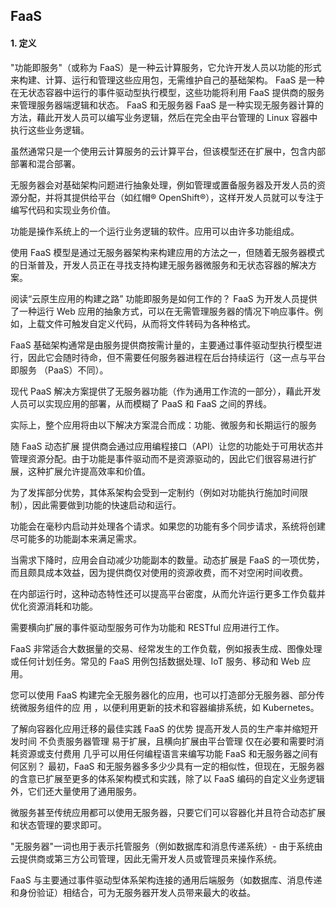 ## FaaS 

#### 1. 定义
"功能即服务"（或称为 FaaS）是一种云计算服务，它允许开发人员以功能的形式来构建、计算、运行和管理这些应用包，无需维护自己的基础架构。
FaaS 是一种在无状态容器中运行的事件驱动型执行模型，这些功能将利用 FaaS 提供商的服务来管理服务器端逻辑和状态。
FaaS 和无服务器
FaaS 是一种实现无服务器计算的方法，藉此开发人员可以编写业务逻辑，然后在完全由平台管理的 Linux 容器中执行这些业务逻辑。

虽然通常只是一个使用云计算服务的云计算平台，但该模型还在扩展中，包含内部部署和混合部署。

无服务器会对基础架构问题进行抽象处理，例如管理或置备服务器及开发人员的资源分配，并将其提供给平台（如红帽® OpenShift®），这样开发人员就可以专注于编写代码和实现业务价值。

功能是操作系统上的一个运行业务逻辑的软件。应用可以由许多功能组成。

使用 FaaS 模型是通过无服务器架构来构建应用的方法之一，但随着无服务器模式的日渐普及，开发人员正在寻找支持构建无服务器微服务和无状态容器的解决方案。

阅读“云原生应用的构建之路”
功能即服务是如何工作的？
FaaS 为开发人员提供了一种运行 Web 应用的抽象方式，可以在无需管理服务器的情况下响应事件。例如，上载文件可触发自定义代码，从而将文件转码为各种格式。

FaaS 基础架构通常是由服务提供商按需计量的，主要通过事件驱动型执行模型进行，因此它会随时待命，但不需要任何服务器进程在后台持续运行（这一点与平台即服务 （PaaS）不同）。 

现代 PaaS 解决方案提供了无服务器功能（作为通用工作流的一部分），藉此开发人员可以实现应用的部署，从而模糊了 PaaS 和 FaaS 之间的界线。 

实际上，整个应用将由以下解决方案混合而成：功能、微服务和长期运行的服务

随 FaaS 动态扩展
提供商会通过应用编程接口（API）让您的功能处于可用状态并管理资源分配。由于功能是事件驱动而不是资源驱动的，因此它们很容易进行扩展，这种扩展允许提高效率和价值。

为了发挥部分优势，其体系架构会受到一定制约（例如对功能执行施加时间限制），因此需要做到功能的快速启动和运行。 

功能会在毫秒内启动并处理各个请求。如果您的功能有多个同步请求，系统将创建尽可能多的功能副本来满足需求。

当需求下降时，应用会自动减少功能副本的数量。动态扩展是 FaaS 的一项优势，而且颇具成本效益，因为提供商仅对使用的资源收费，而不对空闲时间收费。

在内部运行时，这种动态特性还可以提高平台密度，从而允许运行更多工作负载并优化资源消耗和功能。

需要横向扩展的事件驱动型服务可作为功能和 RESTful 应用进行工作。 

FaaS 非常适合大数据量的交易、经常发生的工作负载，例如报表生成、图像处理或任何计划任务。常见的 FaaS 用例包括数据处理、IoT 服务、移动和 Web 应用。

您可以使用 FaaS 构建完全无服务器化的应用，也可以打造部分无服务器、部分传统微服务组件的应 用 ，以便利用更新的技术和容器编排系统，如 Kubernetes。

了解向容器化应用迁移的最佳实践
FaaS 的优势
提高开发人员的生产率并缩短开发时间
不负责服务器管理
易于扩展，且横向扩展由平台管理
仅在必要和需要时消耗资源或支付费用
几乎可以用任何编程语言来编写功能
FaaS 和无服务器之间有何区别？
最初，FaaS 和无服务器多多少少具有一定的相似性，但现在，无服务器的含意已扩展至更多的体系架构模式和实践，除了以 FaaS 编码的自定义业务逻辑外，它们还大量使用了通用服务。

微服务甚至传统应用都可以使用无服务器，只要它们可以容器化并且符合动态扩展和状态管理的要求即可。 

"无服务器"一词也用于表示托管服务（例如数据库和消息传递系统）- 由于系统由云提供商或第三方公司管理，因此无需开发人员或管理员来操作系统。  

FaaS 与主要通过事件驱动型体系架构连接的通用后端服务（如数据库、消息传递和身份验证）相结合，可为无服务器开发人员带来最大的收益。